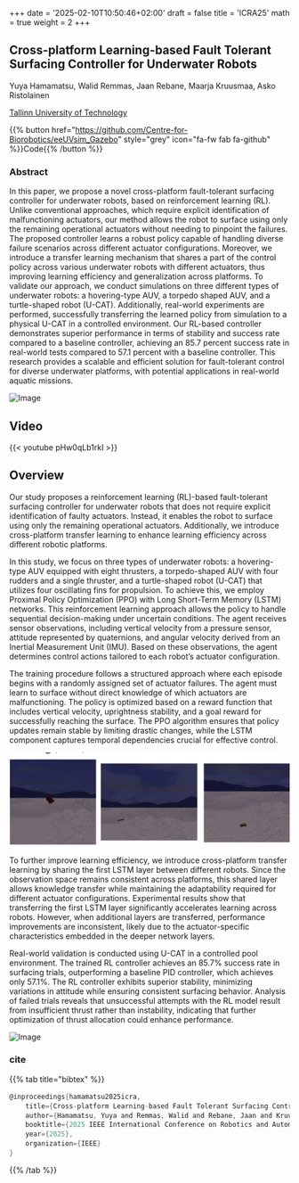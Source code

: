 +++
date = '2025-02-10T10:50:46+02:00'
draft = false
title = 'ICRA25'
math = true
weight = 2
+++

## Cross-platform Learning-based Fault Tolerant Surfacing Controller for Underwater Robots
Yuya Hamamatsu, Walid Remmas, Jaan Rebane, Maarja Kruusmaa, Asko Ristolainen

[Tallinn University of Technology](https://taltech.ee/en/biorobotics)

{{% button href="https://github.com/Centre-for-Biorobotics/eeUVsim_Gazebo" style="grey" icon="fa-fw fab fa-github" %}}Code{{% /button %}}


### Abstract
In this paper, we propose a novel cross-platform fault-tolerant surfacing controller for underwater robots, based on reinforcement learning (RL). Unlike conventional approaches, which require explicit identification of malfunctioning actuators, our method allows the robot to surface using only the remaining operational actuators without needing to pinpoint the failures. The proposed controller learns a robust policy capable of handling diverse failure scenarios across different actuator configurations. Moreover, we introduce a transfer learning mechanism that shares a part of the control policy across various underwater robots with different actuators, thus improving learning efficiency and generalization across platforms. To validate our approach, we conduct simulations on three different types of underwater robots: a hovering-type AUV, a torpedo shaped AUV, and a turtle-shaped robot (U-CAT). Additionally, real-world experiments are performed, successfully transferring the learned policy from simulation to a physical U-CAT in a controlled environment. Our RL-based controller demonstrates superior performance in terms of stability and success rate compared to a baseline controller, achieving an 85.7 percent success rate in real-world tests compared to 57.1 percent with a baseline controller. This research provides a scalable and efficient solution for fault-tolerant control for diverse underwater platforms, with potential applications in real-world aquatic missions.


![Image](https://github.com/user-attachments/assets/4d24b549-fcd9-42a9-9c12-cb3337fc30df)

## Video
{{< youtube pHw0qLb1rkI >}}

## Overview

Our study proposes a reinforcement learning (RL)-based fault-tolerant surfacing controller for underwater robots that does not require explicit identification of faulty actuators. Instead, it enables the robot to surface using only the remaining operational actuators. Additionally, we introduce cross-platform transfer learning to enhance learning efficiency across different robotic platforms.

In this study, we focus on three types of underwater robots: a hovering-type AUV equipped with eight thrusters, a torpedo-shaped AUV with four rudders and a single thruster, and a turtle-shaped robot (U-CAT) that utilizes four oscillating fins for propulsion. To achieve this, we employ Proximal Policy Optimization (PPO) with Long Short-Term Memory (LSTM) networks. This reinforcement learning approach allows the policy to handle sequential decision-making under uncertain conditions. The agent receives sensor observations, including vertical velocity from a pressure sensor, attitude represented by quaternions, and angular velocity derived from an Inertial Measurement Unit (IMU). Based on these observations, the agent determines control actions tailored to each robot’s actuator configuration.

The training procedure follows a structured approach where each episode begins with a randomly assigned set of actuator failures. The agent must learn to surface without direct knowledge of which actuators are malfunctioning. The policy is optimized based on a reward function that includes vertical velocity, uprightness stability, and a goal reward for successfully reaching the surface. The PPO algorithm ensures that policy updates remain stable by limiting drastic changes, while the LSTM component captures temporal dependencies crucial for effective control.

![Image](https://github.com/hama6767/pubdata/raw/main/Peek%202024-09-23%2013-52.gif)

To further improve learning efficiency, we introduce cross-platform transfer learning by sharing the first LSTM layer between different robots. Since the observation space remains consistent across platforms, this shared layer allows knowledge transfer while maintaining the adaptability required for different actuator configurations. Experimental results show that transferring the first LSTM layer significantly accelerates learning across robots. However, when additional layers are transferred, performance improvements are inconsistent, likely due to the actuator-specific characteristics embedded in the deeper network layers.

Real-world validation is conducted using U-CAT in a controlled pool environment. The trained RL controller achieves an 85.7% success rate in surfacing trials, outperforming a baseline PID controller, which achieves only 57.1%. The RL controller exhibits superior stability, minimizing variations in attitude while ensuring consistent surfacing behavior. Analysis of failed trials reveals that unsuccessful attempts with the RL model result from insufficient thrust rather than instability, indicating that further optimization of thrust allocation could enhance performance.

![Image](https://github.com/hama6767/pubdata/raw/main/Peek%202024-09-23%2015-22.gif)


### cite
 {{% tab title="bibtex" %}}
```c
@inproceedings{hamamatsu2025icra,
    title={Cross-platform Learning-based Fault Tolerant Surfacing Controller for Underwater Robots}, 
    author={Hamamatsu, Yuya and Remmas, Walid and Rebane, Jaan and Kruusmaa, Maarja and Asko, Ristolainen},
    booktitle={2025 IEEE International Conference on Robotics and Automation (ICRA)},
    year={2025},
    organization={IEEE}
}
```
{{% /tab %}}